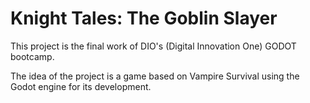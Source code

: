 # Knight Tales: The Goblin Slayer

This project is the final work of DIO's (Digital Innovation One) GODOT bootcamp.

The idea of the project is a game based on Vampire Survival using the Godot engine for its development.
